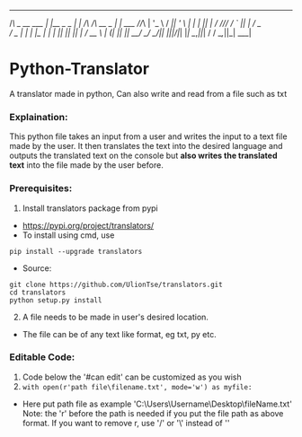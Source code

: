 

   _                _             _                 _       
  /_\   _ __   ___ | |__   _   _ | |   /\ /\  __ _ | |  ___ 
 //_\\ | '_ \ / __|| '_ \ | | | || |  / //_/ / _` || | / _ \
/  _  \| | | |\__ \| | | || |_| || | / __ \ | (_| || ||  __/
\_/ \_/|_| |_||___/|_| |_| \__,_||_| \/  \/  \__,_||_| \___|
                                                            



# Python-Translator
A translator made in python, Can also write and read from a file such as txt

### Explaination:
This python file takes an input from a user and writes the input to a text file made by the user. It then translates the text into the desired language and outputs the translated text on the console but **also writes the translated text** into the file made by the user before.

### Prerequisites: 
1) Install translators package from pypi
- https://pypi.org/project/translators/
- To install using cmd, use
```
pip install --upgrade translators
```
- Source:
```
git clone https://github.com/UlionTse/translators.git
cd translators
python setup.py install
```
2) A file needs to be made in user's desired location.
- The file can be of any text like format, eg txt, py etc.

### Editable Code:
1) Code below the '#can edit' can be customized as you wish
2) ```with open(r'path file\filename.txt', mode='w') as myfile:``` 
-   Here put path file as example 'C:\Users\Username\Desktop\fileName.txt'
   Note: the 'r' before the path is needed if you put the file path as above format.
   If you want to remove r, use '/' or '\\' instead of '\' 

